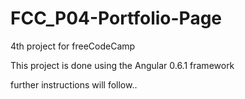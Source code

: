 # FCC_P04-Portfolio-Page
4th project for freeCodeCamp

This project is done using the Angular 0.6.1 framework

further instructions will follow..
